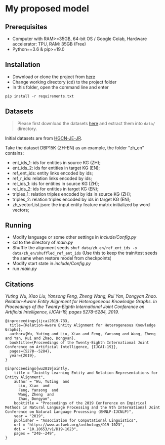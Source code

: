 # My proposed model


## Prerequisites

* Computer with RAM>=35GB, 64-bit OS / Google Colab, Hardware accelerator: TPU, RAM: 35GB (Free)
* Python==3.6 & pip>=19.0

## Installation

* Download or clone the project from [here](https://github.com/hatakag/optimized_model.git)
* Change working directory (cd) to the project folder
* In this folder, open the command line and enter
```
pip install -r requirements.txt
```

## Datasets

> Please first download the datasets [here](https://drive.google.com/drive/folders/15idylZGvj0Dxm1Ey4D7K-AT4FzVgMgoK?usp=sharing) and extract them into `data/` directory.

Initial datasets are from [HGCN-JE-JR](https://github.com/StephanieWyt/HGCN-JE-JR).

Take the dataset DBP15K (ZH-EN) as an example, the folder "zh_en" contains:
* ent_ids_1: ids for entities in source KG (ZH);
* ent_ids_2: ids for entities in target KG (EN);
* ref_ent_ids: entity links encoded by ids;
* ref_r_ids: relation links encoded by ids;
* rel_ids_1: ids for entities in source KG (ZH);
* rel_ids_2: ids for entities in target KG (EN);
* triples_1: relation triples encoded by ids in source KG (ZH);
* triples_2: relation triples encoded by ids in target KG (EN);
* zh_vectorList.json: the input entity feature matrix initialized by word vectors;

## Running

* Modify language or some other settings in *include/Config.py*
* cd to the directory of *main.py*
* Shuffle the alignment seeds 
```shuf data/zh_en/ref_ent_ids -o data/zh_en/shuffled_ref_ent_ids``` 
(Use this to keep the train/test seeds the same when restore model from checkpoints)
* Modify start state in *include/Config.py*
* run *main.py*

## Citations

*Yuting Wu, Xiao Liu, Yansong Feng, Zheng Wang, Rui Yan, Dongyan Zhao. Relation-Aware Entity Alignment for Heterogeneous Knowledge Graphs. In Proceedings of the Twenty-Eighth International Joint Conference on Artificial Intelligence, IJCAI-19, pages 5278-5284, 2019.*

```
@inproceedings{ijcai2019-733,
  title={Relation-Aware Entity Alignment for Heterogeneous Knowledge Graphs},
  author={Wu, Yuting and Liu, Xiao and Feng, Yansong and Wang, Zheng and Yan, Rui and Zhao, Dongyan},
  booktitle={Proceedings of the Twenty-Eighth International Joint Conference on Artificial Intelligence, {IJCAI-19}},            
  pages={5278--5284},
  year={2019},
}
```

```
@inproceedings{wu2019jointly,
    title = "Jointly Learning Entity and Relation Representations for Entity Alignment",
    author = "Wu, Yuting  and
      Liu, Xiao  and
      Feng, Yansong  and
      Wang, Zheng  and
      Zhao, Dongyan",
    booktitle = "Proceedings of the 2019 Conference on Empirical Methods in Natural Language Processing and the 9th International Joint Conference on Natural Language Processing (EMNLP-IJCNLP)",
    year = "2019",
    publisher = "Association for Computational Linguistics",
    url = "https://www.aclweb.org/anthology/D19-1023",
    doi = "10.18653/v1/D19-1023",
    pages = "240--249",
}
```